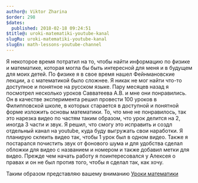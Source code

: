 ```yaml
---
author@: Viktor Zharina
$order: 298
$dates:
  published: 2018-02-18 09:24:51
$title@: uroki-matematiki-youtube-kanal
slugRu: uroki-matematiki-youtube-kanal
slugEn: math-lessons-youtube-channel
---
```

Я некоторое время потратил на то, чтобы найти информацию по физике и математике, которая могла бы быть интересной для меня и в будущем для моих детей. 
По физике я в свое время нашел Фейнмановские лекции, а с математикой было сложнее. Я никак не мог найти что-то доступное и понятное на русском языке. 
Пару месяцев назад я посмотрел несколько уроков Савватеева А.В. и мне они понравились. Он в качестве эксперимента решил провести 100 уроков в Филипповской школе, 
в которых старается в доступной и понятной форме изложить основы математики. То, что мне не понравилось, так это нарезка видео по частям таким образом, что урок делится на 2, 
иногда 3 части и звук. Я решил, что смогу это исправить и создл отдельный канал на youtube, куда буду выгружать свои наработки. Я планирую склеить видео так, чтобы 1 урок 
был в одном видео. Также я постарался почистить звук от фонового шума и для удобства сделал обложки для видео с названием и номером и также добавил метки для видео. 
Прежде чем начать работу я поинтересовался у Алексея о правах и он не был против того, чтобы я сделал так, как хочу.

Таким образом представляю вашему вниманию [Уроки математики](https://www.youtube.com/channel/UCejeO1MwyaE8VGK39eYkKOg)

